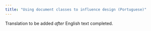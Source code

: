 ```yaml
---
title: "Using document classes to influence design (Portuguese)"
---
```

Translation to be added _after_ English text completed.
